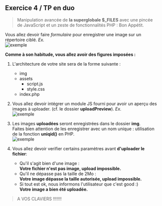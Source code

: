 ## Exercice 4 / TP en duo

> Manipulation avancée de **la superglobale $_FILES** avec une pincée de JavaScript et un zeste de fonctionnalités PHP : Bon Appétit.

Vous allez devoir faire *formulaire* pour enregistrer une image sur un répertoire ciblé. *Ex.*  
![exemple](img/capture01.PNG "exemple")  

**Comme à son habitude, vous allez avoir des figures imposées :**  

1. L'architecture de votre site sera de la forme suivante :
    - img
    - assets
        - script.js
        - style.css
    - index.php

2. Vous allez devoir intégrer un module JS fourni pour avoir un aperçu des images à uploader. (cf. le dossier **uploadPreview**). *Ex.*  
![exemple](img/capture02.PNG "exemple")  

3. Les images **uploadées** seront enregistrées dans le dossier **img**.  
Faites bien attention de les enregistrer avec un nom unique : utilisation de la fonction **uniqid()** en PHP.  
![exemple](img/capture05.PNG "exemple")  

4. Vous allez devoir verifier certains paramètres avant **d'uploader le fichier**:  
    - Qu'il s'agit bien d'une image :  
    **Votre fichier n'est pas image, upload impossible.**
    - Qu'il ne dépasse pas la taille de 2Mo :  
    **Votre image dépasse la taille autorisée, upload impossible.**
    - Si tout est ok, nous informons l'utilisateur que c'est good :)  
    **Votre image a bien été uploadée.**

> A VOS CLAVIERS !!!!!!!